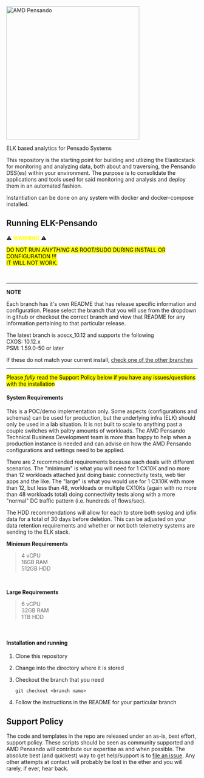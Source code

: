 <img src="https://th.bing.com/th/id/OIP.CwPiU5tKuxQpL4ZMRSoVIQAAAA?pid=ImgDet&rs=1" alt="AMD Pensando" width="350"/>


ELK based analytics for Pensado Systems

This repository is the starting point for building and utlizing the Elasticstack for monitoring and analyzing
data, both about and traversing, the Pensando DSS(es) within your environment.  The purpose is to consolidate the
applications and tools used for said monitoring and analysis and deploy them in an automated fashion.

Instantiation can be done on any system with docker and docker-compose installed.

## Running ELK-Pensando


:warning: <span style="color:yellow">**WARNING**</span> :warning:

<mark>DO NOT RUN *ANYTHING* AS ROOT/SUDO DURING INSTALL OR CONFIGURATION !!!  <br/> IT WILL NOT WORK. </mark>

<br/>

---
**NOTE**

Each branch has it's own README that has release specific information and configuration.  Please select the branch that you will use from the dropdown in github or checkout the correct branch and view that README for any information pertaining to that particular release.  

The latest branch is aoscx_10.12 and supports the following <br/>
CXOS: 10.12.x <br/>
PSM:  1.59.0-50 or later

If these do not match your current install, [check one of the other branches](https://github.com/amd/cx10000-elastic/branches)

---

<mark>Please *fully* read the Support Policy below if you have any issues/questions with the installation</mark>

  #### System Requirements
  This is a POC/demo implementation only.  Some aspects (configurations and schemas) can be used for production, but the underlying infra (ELK) should only be used in a lab situation.  It is not built to scale to anything past a couple switches with paltry amounts of workloads.  The AMD Pensando Technical Business Development team is more than happy to help when a production instance is needed and can advise on how the AMD Pensando configurations and settings need to be applied.
  
  There are 2 recommended requirements because each deals with different scenarios.  The "minimum" is what you will need for 1 CX10K and no more than 12 workloads attached just doing basic connectivity tests, web tier apps and the like.  The "large" is what you would use for 1 CX10K with more than 12, but less than 48, workloads or multiple CX10Ks (again with no more than 48 workloads total) doing connectivity tests along with a more "normal" DC traffic pattern (i.e. hundreds of flows/sec).  
  
  The HDD recommendations will allow for each to store both syslog and ipfix data for a total of 30 days before deletion.  This can be adjusted on your data retention requirements and whether or not both telemetry systems are sending to the ELK stack.

  **Minimum Requirements**
  > 4 vCPU <br/>
  > 16GB RAM  <br/>
  > 512GB HDD  <br/>

  <br/>

  **Large Requirements**
  > 6 vCPU  <br/>
  > 32GB RAM  <br/>
  > 1TB HDD  <br/>

  <br/>
  
  #### Installation and running
 
  1. Clone this repository

  2. Change into the directory where it is stored

  3. Checkout the branch that you need
     ```
     git checkout <branch name>
     ```
     
  4. Follow the instructions in the README for your particular branch 

  
## Support Policy
The code and templates in the repo are released under an as-is, best effort, support policy. These scripts should be seen as community supported and AMD Pensando will contribute our expertise as and when possible. The absolute best (and quickest) way to get help/support is to [file an issue](https://github.com/amd/cx10000-elastic/issues).  Any other attempts at contact will probably be lost in the ether and you will rarely, if ever, hear back. 

